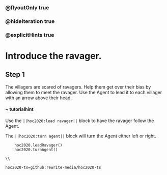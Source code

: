 ### @flyoutOnly true
### @hideIteration true
### @explicitHints true

# Introduce the ravager.

## Step 1
The villagers are scared of ravagers. Help them get over their bias by allowing them to meet the ravager. Use the Agent to lead it to each villager with an arrow above their head.

#### ~ tutorialhint 
Use the ``||hoc2020:lead ravager||`` block to have the ravager follow the Agent.

The ``||hoc2020:turn agent||`` block will turn the Agent either left or right.

```ghost
    hoc2020.leadRavager()
    hoc2020.turnAgent()    
```
```template
\\
```
```package
hoc2020-ts=github:rewrite-media/hoc2020-ts
```